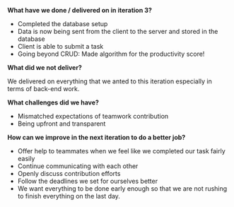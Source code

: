 **What have we done / delivered on in iteration 3?** 
- Completed the database setup
- Data is now being sent from the client to the server and stored in the database
- Client is able to submit a task
- Going beyond CRUD: Made algorithm for the productivity score!

**What did we not deliver?** 

We delivered on everything that we anted to this iteration especially in terms of back-end work.

**What challenges did we have?**
- Mismatched expectations of teamwork contribution
- Being upfront and transparent


**How can we improve in the next iteration to do a better job?**
- Offer help to teammates when we feel like we completed our task fairly easily
- Continue communicating with each other
- Openly discuss contribution efforts
- Follow the deadlines we set for ourselves better
- We want everything to be done early enough so that we are not rushing to finish everything on the last day. 
